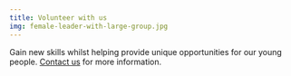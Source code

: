 ```yaml
---
title: Volunteer with us
img: female-leader-with-large-group.jpg
---
```

Gain new skills whilst helping provide unique opportunities for our young people. [Contact us](contact) for more information.

